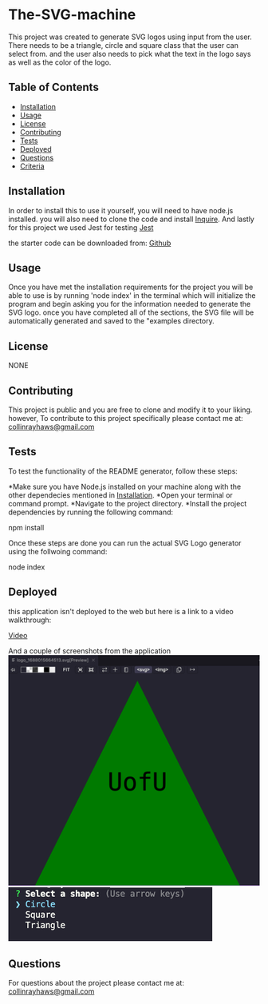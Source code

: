 # The-SVG-machine

This project was created to generate SVG logos using input from the user. There needs to be a triangle, circle and square class that the user can select from. and the user also needs to pick what the text in the logo says as well as the color of the logo. 

## Table of Contents

- [Installation](#installation)
- [Usage](#usage)
- [License](#license)
- [Contributing](#contributing)
- [Tests](#tests)
- [Deployed](#deployed)
- [Questions](#questions)
- [Criteria](#criteria)


## Installation

In order to install this to use it yourself, you will need to have node.js installed. you will also need to clone the code and install [Inquire](https://www.npmjs.com/package/inquirer/v/8.2.4). And lastly for this project we used Jest for testing [Jest](https://www.npmjs.com/package/jest)

the starter code can be downloaded from: [Github](https://github.com/CHawsCoding/The-SVG-machine)

## Usage

Once you have met the installation requirements for the project you will be able to use is by running 'node index' in the terminal which will initialize the program and begin asking you for the information needed to generate the SVG logo. once you have completed all of the sections, the SVG file will be automatically generated and saved to the "examples directory. 

## License

NONE

## Contributing

This project is public and you are free to clone and modify it to your liking. however, To contribute to this project specifically please contact me at: collinrayhaws@gmail.com

## Tests

To test the functionality of the README generator, follow these steps:

*Make sure you have Node.js installed on your machine along with the other dependecies mentioned in [Installation](#installation).
*Open your terminal or command prompt.
*Navigate to the project directory.
*Install the project dependencies by running the following command:

npm install

Once these steps are done you can run the actual SVG Logo generator using the follwoing command:

node index

## Deployed
 this application isn't deployed to the web but here is a link to a video walkthrough:

 [Video]()
 
And a couple of screenshots from the application
![screenshot of generated SVG](/assets/Screen%20Shot%202023-06-28%20at%2011.17.45%20PM.png)
![Screenshot of prompts](/assets/Screen%20Shot%202023-06-28%20at%2011.20.18%20PM.png)

## Questions

For questions about the project please contact me at: collinrayhaws@gmail.com
